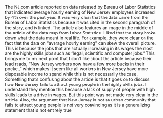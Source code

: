 The NJ.com article reported on data released by Bureau of Labor Statistics that indicated average hourly earning of New Jersey employees increased by 4% over the past year. It was very clear that the data came from the Bureau of Labor Statistics because it was cited in the second paragraph of the story, and is linked. The article also features an image in the middle of the article of the data map from Labor Statistics. I liked that the story broke down what the data meant in real life. For example, they were clear on the fact that the data on “average hourly earning” can skew the overall picture. This is because the jobs that are actually increasing in its wages the most are the highly skills jobs such as “legal, scientific and computer jobs.” This brings me to my next point that I don’t like about the article because their lead reads, “New Jersey workers now have a few more bucks in their pocket,” which makes it seem like all workers in New Jersey have more disposable income to spend while this is not necessarily the case. Something that’s confusing about the article is that it goes on to discuss how New Jersey fails to attract young people in the highly skills jobs. I understand they mention this because a lack of supply of people with high skills leads to a drive in wages. But this point was not made very clear in the article. Also, the argument that New Jersey is not an urban community that fails to attract young people is not very convincing as it is a generalizing statement that is not entirely true. 
